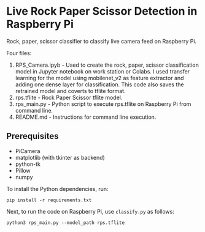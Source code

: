 # Live Rock Paper Scissor Detection in Raspberry Pi

Rock, paper, scissor classifier to classify live camera feed on Raspberry Pi.

Four files:

1. RPS_Camera.ipyb - Used to create the rock, paper, scissor classification model in Jupyter notebook on work station or Colabs. I used transfer learning for the model using mobilenet_v2 as feature extractor and adding one dense layer for classification. This code also saves the retrained model and coverts to tflite format.
2. rps.tflite - Rock Paper Scissor tflite model. 
3. rps_main.py - Python script to execute rps.tflite on Raspberry Pi from command line.
4. README.md - Instructions for command line execution.

## Prerequisites
* PiCamera  
* matplotlib (with tkinter as backend)
* python-tk  
* Pillow  
* numpy

To install the Python dependencies, run:
```
pip install -r requirements.txt
```

Next, to run the code on Raspberry Pi, use `classify.py` as follows:

```
python3 rps_main.py --model_path rps.tflite 
```


